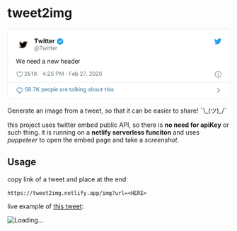 # tweet2img


![Loading...](/assets/header.jpeg)

Generate an image from a tweet, so that it can be easier to share! ¯\\\_(ツ)_/¯

this project uses twitter embed public API, so there is **no need for apiKey** or such thing. it is running on a **netlify serverless funciton** and uses *puppeteer* to open the embed page and take a *screenshot*.

## Usage

copy link of a tweet and place at the end:

```
https://tweet2img.netlify.app/img?url=<HERE>
```

live example of [this tweet](https://twitter.com/Mehdi70501002/status/1262117721090785280):

![Loading...](https://tweet2img.netlify.app/img?url=https://twitter.com/Mehdi70501002/status/1262117721090785280)

